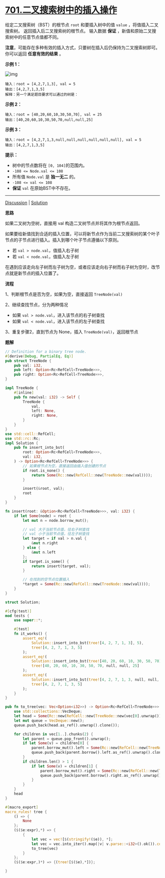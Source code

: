 # [701.二叉搜索树中的插入操作](https://leetcode.cn/problems/insert-into-a-binary-search-tree/description/)

给定二叉搜索树（BST）的根节点 `root` 和要插入树中的值 `value` ，将值插入二叉搜索树。 返回插入后二叉搜索树的根节点。 输入数据 **保证** ，新值和原始二叉搜索树中的任意节点值都不同。

**注意**，可能存在多种有效的插入方式，只要树在插入后仍保持为二叉搜索树即可。 你可以返回 **任意有效的结果** 。

 

**示例 1：**

![img](https://assets.leetcode.com/uploads/2020/10/05/insertbst.jpg)

```
输入：root = [4,2,7,1,3], val = 5
输出：[4,2,7,1,3,5]
解释：另一个满足题目要求可以通过的树是：
```

**示例 2：**

```
输入：root = [40,20,60,10,30,50,70], val = 25
输出：[40,20,60,10,30,50,70,null,null,25]
```

**示例 3：**

```
输入：root = [4,2,7,1,3,null,null,null,null,null,null], val = 5
输出：[4,2,7,1,3,5]
```

 

**提示：**

- 树中的节点数将在 `[0, 104]`的范围内。
- `-108 <= Node.val <= 108`
- 所有值 `Node.val` 是 **独一无二** 的。
- `-108 <= val <= 108`
- **保证** `val` 在原始BST中不存在。

------

[Discussion](https://leetcode.cn/problems/insert-into-a-binary-search-tree/comments/) | [Solution](https://leetcode.cn/problems/insert-into-a-binary-search-tree/solution/)

**思路**

如果二叉树为空树，直接用 val 构造二叉树节点并将其作为根节点返回。

如果要给新值找到合适的插入位置，可以将新节点作为当前二叉搜索树的某个叶子节点的子节点进行插入。插入到哪个叶子节点遵循以下原则。

- 若 `val > node.val`，值插入右子树
- 若 `val < node.val`，值插入左子树

在遇到应该走向左子树而左子树为空，或者应该走向右子树而右子树为空时，改节点就是新节点的插入位置了。

**流程**

1、判断根节点是否为空，如果为空，直接返回 `TreeNode(val)`

2、继续查找节点，分为两种情况

- 如果 `val > node.val`，进入该节点的右子树查找
- 如果 `val < node.val`，进入该节点的左子树查找

3、重复步骤2，直到节点为 None，插入 `TreeNode(val)`，返回根节点

**题解**

```rust
// Definition for a binary tree node.
#[derive(Debug, PartialEq, Eq)]
pub struct TreeNode {
    pub val: i32,
    pub left: Option<Rc<RefCell<TreeNode>>>,
    pub right: Option<Rc<RefCell<TreeNode>>>,
}

impl TreeNode {
    #[inline]
    pub fn new(val: i32) -> Self {
        TreeNode {
            val,
            left: None,
            right: None,
        }
    }
}
use std::cell::RefCell;
use std::rc::Rc;
impl Solution {
    pub fn insert_into_bst(
        root: Option<Rc<RefCell<TreeNode>>>,
        val: i32,
    ) -> Option<Rc<RefCell<TreeNode>>> {
        // 如果根节点为空，直接返回由插入值创建的节点
        if root.is_none() {
            return Some(Rc::new(RefCell::new(TreeNode::new(val))));
        }

        insert(&root, val);
        root
    }
}

fn insert(root: &Option<Rc<RefCell<TreeNode>>>, val: i32) {
    if let Some(node) = root {
        let mut n = node.borrow_mut();

        // val 大于当前节点值，往右子树查找
        // val 小于当前节点值，往左子树查找
        let target = if val > n.val {
            &mut n.right
        } else {
            &mut n.left
        };
        if target.is_some() {
            return insert(target, val);
        }

        // 在找到的空节点位置插入
        *target = Some(Rc::new(RefCell::new(TreeNode::new(val))));
    }
}

struct Solution;

#[cfg(test)]
mod tests {
    use super::*;

    #[test]
    fn it_works() {
        assert_eq!(
            Solution::insert_into_bst(tree![4, 2, 7, 1, 3], 5),
            tree![4, 2, 7, 1, 3, 5]
        );
        assert_eq!(
            Solution::insert_into_bst(tree![40, 20, 60, 10, 30, 50, 70], 25),
            tree![40, 20, 60, 10, 30, 50, 70, null, null, 25]
        );
        assert_eq!(
            Solution::insert_into_bst(tree![4, 2, 7, 1, 3, null, null, null, null, null, null], 5),
            tree![4, 2, 7, 1, 3, 5]
        );
    }
}

pub fn to_tree(vec: Vec<Option<i32>>) -> Option<Rc<RefCell<TreeNode>>> {
    use std::collections::VecDeque;
    let head = Some(Rc::new(RefCell::new(TreeNode::new(vec[0].unwrap()))));
    let mut queue = VecDeque::new();
    queue.push_back(head.as_ref().unwrap().clone());

    for children in vec[1..].chunks(2) {
        let parent = queue.pop_front().unwrap();
        if let Some(v) = children[0] {
            parent.borrow_mut().left = Some(Rc::new(RefCell::new(TreeNode::new(v))));
            queue.push_back(parent.borrow().left.as_ref().unwrap().clone());
        }
        if children.len() > 1 {
            if let Some(v) = children[1] {
                parent.borrow_mut().right = Some(Rc::new(RefCell::new(TreeNode::new(v))));
                queue.push_back(parent.borrow().right.as_ref().unwrap().clone());
            }
        }
    }
    head
}

#[macro_export]
macro_rules! tree {
    () => {
        None
    };
    ($($e:expr),*) => {
        {
            let vec = vec![$(stringify!($e)), *];
            let vec = vec.into_iter().map(|v| v.parse::<i32>().ok()).collect::<Vec<_>>();
            to_tree(vec)
        }
    };
    ($($e:expr,)*) => {(tree![$($e),*])};

}
```

